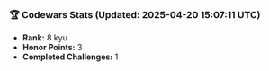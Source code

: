 ### 🏆 Codewars Stats (Updated: 2025-04-20 15:07:11 UTC)

- **Rank:** 8 kyu
- **Honor Points:** 3
- **Completed Challenges:** 1
